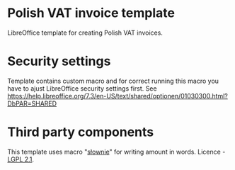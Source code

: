 # Polish VAT invoice template
LibreOffice template for creating Polish VAT invoices.

# Security settings
Template contains custom macro and for correct running this macro you have to ajust LibreOffice security settings first. See https://help.libreoffice.org/7.3/en-US/text/shared/optionen/01030300.html?DbPAR=SHARED   

# Third party components
This template uses macro "[słownie](http://juljas.net/linux/tips/openoffice.html)" for writing amount in words. Licence - [LGPL 2.1](https://www.gnu.org/licenses/old-licenses/lgpl-2.1.html).